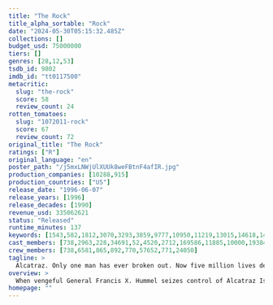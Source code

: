 ```yaml
---
title: "The Rock"
title_alpha_sortable: "Rock"
date: "2024-05-30T05:15:32.485Z"
collections: []
budget_usd: 75000000
tiers: []
genres: [28,12,53]
tsdb_id: 9802
imdb_id: "tt0117500"
metacritic:
  slug: "the-rock"
  score: 58
  review_count: 24
rotten_tomatoes:
  slug: "1072011-rock"
  score: 67
  review_count: 72
original_title: "The Rock"
ratings: ["R"]
original_language: "en"
poster_path: "/j5mxLNWjUlXUUk8weFBtnF4afIR.jpg"
production_companies: [10288,915]
production_countries: ["US"]
release_date: "1996-06-07"
release_years: [1996]
release_decades: [1990]
revenue_usd: 335062621
status: "Released"
runtime_minutes: 137
keywords: [1543,582,1812,3070,3293,3859,9777,10950,11219,13015,14618,14750,15248,18233,158139,158780,162365,192600,195355,220935,225906,232488,268125,272551,296037,309001]
cast_members: [738,2963,228,34691,52,4520,2712,169586,11885,10000,19384,71913,1235953,58950,166893,2202,8540,4174,170696,3230,11659,106709,63941,149471,104342,1542,6735,155905,42731,8767,42557,3982,58650,4492,6326,14344,15253,24535]
crew_members: [738,6581,865,892,770,57652,771,24050]
tagline: >
  Alcatraz. Only one man has ever broken out. Now five million lives depend on two men breaking in.
overview: >
  When vengeful General Francis X. Hummel seizes control of Alcatraz Island and threatens to launch missiles loaded with deadly chemical weapons into San Francisco, only a young FBI chemical weapons expert and notorious Federal prisoner have the stills to penetrate the impregnable island fortress and take him down.
homepage: ""
---
```

